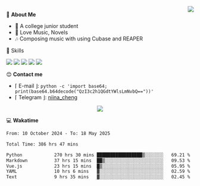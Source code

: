 <a href="#">
    <img align="right" src="https://github-readme-stats-tau-lilac-25.vercel.app/api?username=irorange27&count_private=true&show_icons=true&theme=transparent" />
</a>

💭 **About Me**

- 🏫 A college junior student
- 🍕 Love Music, Novels
- 🎶 Composing music with using Cubase and REAPER


🚀 Skills

![](https://img.shields.io/badge/-python-3e74a2?style=for-the-badge&logo=Python&logoColor=fff
)
![](https://img.shields.io/badge/-javascript-f0db4f?style=for-the-badge&logo=JavaScript&logoColor=fff
)
![](https://img.shields.io/badge/-vue3-41b883?style=for-the-badge&logo=Vue.js&logoColor=fff
)
![](https://img.shields.io/badge/-docker-2496ed?style=for-the-badge&logo=Docker&logoColor=fff
)
![](https://img.shields.io/badge/-linux-000000?style=for-the-badge&logo=Linux&logoColor=fff&color=000
)

😊 **Contact me**

- ⌈ E-mail ⌋: `python -c 'import base64; print(base64.b64decode("QzI3c2h1QGdtYWlsLmNvbQ=="))'`
- ⌈ Telegram ⌋: [niina_cheng](https://t.me/niina_cheng)

</p>
    <p align="center">
    <img src="https://profile-counter.glitch.me/{irorange27}/count.svg" />
</p>

💻 **Wakatime**

<!--START_SECTION:waka-->

```txt
From: 10 October 2024 - To: 18 May 2025

Total Time: 386 hrs 47 mins

Python            270 hrs 30 mins █████████████████▒░░░░░░░   69.21 %
Markdown          37 hrs 15 mins  ██▒░░░░░░░░░░░░░░░░░░░░░░   09.53 %
Vue.js            23 hrs 15 mins  █▒░░░░░░░░░░░░░░░░░░░░░░░   05.95 %
YAML              10 hrs 6 mins   ▓░░░░░░░░░░░░░░░░░░░░░░░░   02.59 %
Text              9 hrs 35 mins   ▓░░░░░░░░░░░░░░░░░░░░░░░░   02.45 %
```

<!--END_SECTION:waka-->
